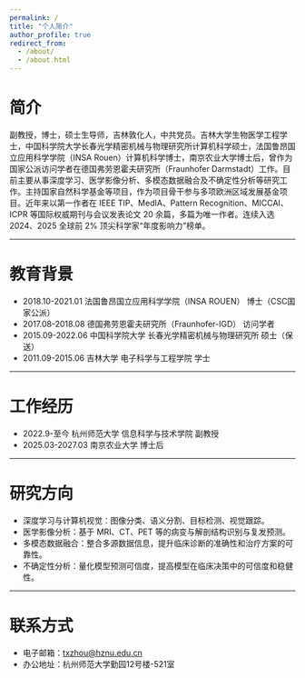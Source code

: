 ```yaml
---
permalink: /
title: "个人简介"
author_profile: true
redirect_from: 
  - /about/
  - /about.html
---
```


# <i class="fa-solid fa-user" style="font-size:0.8em"></i> 简介
副教授，博士，硕士生导师，吉林敦化人，中共党员。吉林大学生物医学工程学士，中国科学院大学长春光学精密机械与物理研究所计算机科学硕士，法国鲁昂国立应用科学学院（INSA Rouen）计算机科学博士，南京农业大学博士后，曾作为国家公派访问学者在德国弗劳恩霍夫研究所（Fraunhofer Darmstadt）工作。目前主要从事深度学习、医学影像分析、多模态数据融合及不确定性分析等研究工作。主持国家自然科学基金等项目，作为项目骨干参与多项欧洲区域发展基金项目。近年来以第一作者在 IEEE TIP、MedIA、Pattern Recognition、MICCAI、ICPR 等国际权威期刊与会议发表论文 20 余篇，多篇为唯一作者。连续入选 2024、2025 全球前 2% 顶尖科学家“年度影响力”榜单。

---

# <i class="fa-solid fa-graduation-cap" style="font-size:0.8em"></i> 教育背景
- 2018.10-2021.01	法国鲁昂国立应用科学学院（INSA ROUEN）	博士（CSC国家公派）
- 2017.08-2018.08	德国弗劳恩霍夫研究所（Fraunhofer-IGD）	访问学者
- 2015.09-2022.06	中国科学院大学	长春光学精密机械与物理研究所	硕士（保送）
- 2011.09-2015.06	吉林大学	电子科学与工程学院	学士

---

# <i class="fa-solid fa-briefcase" style="font-size:0.8em"></i> 工作经历
- 2022.9-至今	杭州师范大学	信息科学与技术学院	副教授
- 2025.03-2027.03	南京农业大学	博士后

---

# <i class="fa-solid fa-flask" style="font-size:0.8em"></i> 研究方向
- 深度学习与计算机视觉：图像分类、语义分割、目标检测、视觉跟踪。
- 医学影像分析：基于 MRI、CT、PET 等的病变与解剖结构识别与复发预测。
- 多模态数据融合：整合多源数据信息，提升临床诊断的准确性和治疗方案的可靠性。
- 不确定性分析：量化模型预测可信度，提高模型在临床决策中的可信度和稳健性。

---

# <i class="fa-solid fa-location-dot" style="font-size:0.8em"></i> 联系方式
- 电子邮箱：txzhou@hznu.edu.cn
- 办公地址：杭州师范大学勤园12号楼-521室
